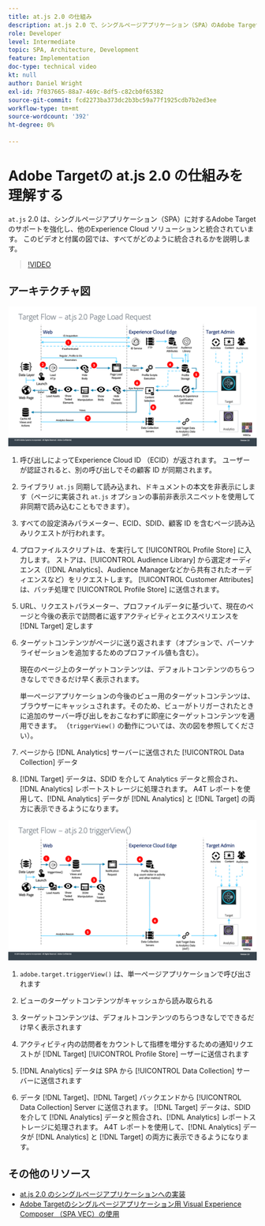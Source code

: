 ```yaml
---
title: at.js 2.0 の仕組み
description: at.js 2.0 で、シングルページアプリケーション（SPA）のAdobe Targetのサポートを強化し、他のExperience Cloud ソリューションと統合する方法を説明します。
role: Developer
level: Intermediate
topic: SPA, Architecture, Development
feature: Implementation
doc-type: technical video
kt: null
author: Daniel Wright
exl-id: 7f037665-88a7-469c-8df5-c82cb0f65382
source-git-commit: fcd2273ba373dc2b3bc59a77f1925cdb7b2ed3ee
workflow-type: tm+mt
source-wordcount: '392'
ht-degree: 0%

---
```


# Adobe Targetの at.js 2.0 の仕組みを理解する

`at.js` 2.0 は、シングルページアプリケーション（SPA）に対するAdobe Targetのサポートを強化し、他のExperience Cloud ソリューションと統合されています。 このビデオと付属の図では、すべてがどのように統合されるかを説明します。

>[!VIDEO](https://video.tv.adobe.com/v/26250?quality=12)

## アーキテクチャ図

![ ページ読み込み時の at.js 2.0 の動作 ](assets/pageload.png)

1. 呼び出しによってExperience Cloud ID （ECID）が返されます。 ユーザーが認証されると、別の呼び出しでその顧客 ID が同期されます。

1. ライブラリ `at.js` 同期して読み込まれ、ドキュメントの本文を非表示にします（ページに実装され `at.js` オプションの事前非表示スニペットを使用して非同期で読み込むこともできます）。

1. すべての設定済みパラメーター、ECID、SDID、顧客 ID を含むページ読み込みリクエストが行われます。

1. プロファイルスクリプトは、を実行して [!UICONTROL Profile Store] に入力します。 ストアは、[!UICONTROL Audience Library] から選定オーディエンス（[!DNL Analytics]、Audience Managerなどから共有されたオーディエンスなど）をリクエストします。 [!UICONTROL Customer Attributes] は、バッチ処理で [!UICONTROL Profile Store] に送信されます。
1. URL、リクエストパラメーター、プロファイルデータに基づいて、現在のページと今後の表示で訪問者に返すアクティビティとエクスペリエンスを [!DNL Target] 定します

1. ターゲットコンテンツがページに送り返されます（オプションで、パーソナライゼーションを追加するためのプロファイル値も含む）。

   現在のページ上のターゲットコンテンツは、デフォルトコンテンツのちらつきなしでできるだけ早く表示されます。

   単一ページアプリケーションの今後のビュー用のターゲットコンテンツは、ブラウザーにキャッシュされます。そのため、ビューがトリガーされたときに追加のサーバー呼び出しをおこなわずに即座にターゲットコンテンツを適用できます。 （`triggerView()` の動作については、次の図を参照してください）。

1. ページから [!DNL Analytics] サーバーに送信された [!UICONTROL Data Collection] データ
1. [!DNL Target] データは、SDID を介して Analytics データと照合され、[!DNL Analytics] レポートストレージに処理されます。 A4T レポートを使用して、[!DNL Analytics] データが [!DNL Analytics] と [!DNL Target] の両方に表示できるようになります。

![triggerView （）関数が使用された場合の at.js 2.0 の動作 ](assets/triggerview.png)

1. `adobe.target.triggerView()` は、単一ページアプリケーションで呼び出されます
1. ビューのターゲットコンテンツがキャッシュから読み取られる

1. ターゲットコンテンツは、デフォルトコンテンツのちらつきなしでできるだけ早く表示されます

1. アクティビティ内の訪問者をカウントして指標を増分するための通知リクエストが [!DNL Target] [!UICONTROL Profile Store] ーザーに送信されます
1. [!DNL Analytics] データは SPA から [!UICONTROL Data Collection] サーバーに送信されます

1. データ [!DNL Target]、[!DNL Target] バックエンドから [!UICONTROL Data Collection] Server に送信されます。 [!DNL Target] データは、SDID を介して [!DNL Analytics] データと照合され、[!DNL Analytics] レポートストレージに処理されます。 A4T レポートを使用して、[!DNL Analytics] データが [!DNL Analytics] と [!DNL Target] の両方に表示できるようになります。

## その他のリソース

* [at.js 2.0 のシングルページアプリケーションへの実装](implement-atjs-20-in-a-single-page-application.md)
* [Adobe Targetのシングルページアプリケーション用 Visual Experience Composer （SPA VEC）の使用](../experiences/use-the-visual-experience-composer-for-single-page-applications.md)
